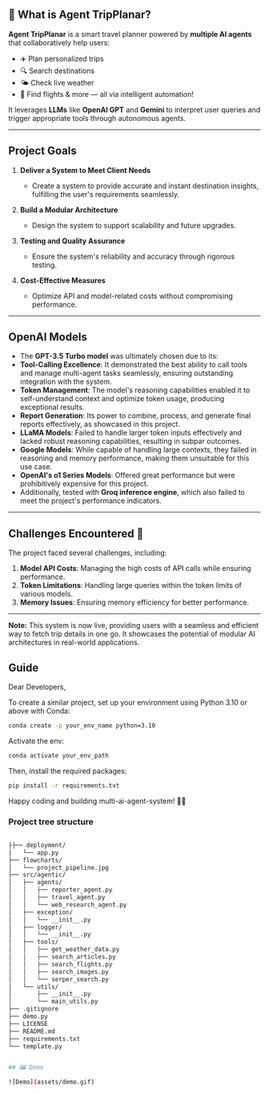 ## 🧠 What is Agent TripPlanar?

**Agent TripPlanar** is a smart travel planner powered by **multiple AI agents** that collaboratively help users:

- ✈️ Plan personalized trips  
- 🔍 Search destinations  
- 🌤️ Check live weather  
- 🛫 Find flights & more — all via intelligent automation!

It leverages **LLMs** like **OpenAI GPT** and **Gemini** to interpret user queries and trigger appropriate tools through autonomous agents.

---

## **Project Goals** 

1. **Deliver a System to Meet Client Needs**  
    - Create a system to provide accurate and instant destination insights, fulfilling the user's requirements seamlessly.  

2. **Build a Modular Architecture**  
    - Design the system to support scalability and future upgrades.  

3. **Testing and Quality Assurance**  
    - Ensure the system's reliability and accuracy through rigorous testing.  

4. **Cost-Effective Measures**  
    - Optimize API and model-related costs without compromising performance.  

---


## OpenAI Models

   - The **GPT-3.5 Turbo model** was ultimately chosen due to its:  
   - **Tool-Calling Excellence**: It demonstrated the best ability to call tools and manage multi-agent tasks seamlessly, ensuring outstanding integration with the system.  
   - **Token Management**: The model's reasoning capabilities enabled it to self-understand context and optimize token usage, producing exceptional results.  
   - **Report Generation**: Its power to combine, process, and generate final reports effectively, as showcased in this project.  
   - **LLaMA Models**: Failed to handle larger token inputs effectively and lacked robust reasoning capabilities, resulting in subpar outcomes.  
   - **Google Models**: While capable of handling large contexts, they failed in reasoning and memory performance, making them unsuitable for this use case.  
   - **OpenAI's o1 Series Models**: Offered great performance but were prohibitively expensive for this project.  
  - Additionally, tested with **Groq inference engine**, which also failed to meet the project's performance indicators.  
 
---

## **Challenges Encountered** 🎋  

The project faced several challenges, including:  
1. **Model API Costs**: Managing the high costs of API calls while ensuring performance.  
2. **Token Limitations**: Handling large queries within the token limits of various models.  
3. **Memory Issues**: Ensuring memory efficiency for better performance.  

---

**Note:** This system is now live, providing users with a seamless and efficient way to fetch trip details in one go. It showcases the potential of modular AI architectures in real-world applications.




## Guide ##

Dear Developers,  

To create a similar project, set up your environment using Python 3.10 or above with Conda:  
```bash  
conda create -p your_env_name python=3.10
```
Activate the env:
```bash
conda activate your_env_path  
```
Then, install the required packages:
```bash
pip install -r requirements.txt  
```

Happy coding and building multi-ai-agent-system! 🎉💚


### Project tree structure

```bash

├├── deployment/
│   └── app.py
├── flowcharts/
│   └── project_pipeline.jpg 
├── src/agentic/
│   ├── agents/
│   │   ├── reporter_agent.py
│   │   ├── travel_agent.py
│   │   └── web_research_agent.py
│   ├── exception/
│   │   └── __init__.py
│   ├── logger/
│   │   └── __init__.py
│   ├── tools/
│   │   ├── get_weather_data.py
│   │   ├── search_articles.py
│   │   ├── search_flights.py
│   │   ├── search_images.py
│   │   └── serper_search.py
│   └── utils/
│       ├── __init__.py
│       └── main_utils.py
├── .gitignore
├── demo.py
├── LICENSE
├── README.md
├── requirements.txt
└── template.py


## 🖼 Demo

![Demo](assets/demo.gif)
